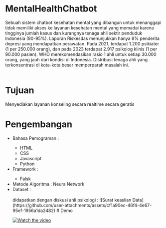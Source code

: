 # MentalHealthChatbot
Sebuah sistem chatbot kesehatan mental yang dibangun untuk menanggapi  tidak memiliki akses ke layanan kesehatan mental yang memadai karena tingginya jumlah kasus dan kurangnya tenaga ahli sektir penduduk Indonesia (90-95%). Laporan Riskesdas menunjukkan hanya 9% penderita depresi yang mendapatkan perawatan. Pada 2021, terdapat 1.200 psikiater (1 per 250.000 orang), dan pada 2023 terdapat 2.917 psikolog klinis (1 per 90.000 pasien). WHO merekomendasikan rasio 1 ahli untuk setiap 30.000 orang, yang jauh dari kondisi di Indonesia. Distribusi tenaga ahli yang terkonsentrasi di kota-kota besar memperparah masalah ini.
<br>
<br>
# Tujuan
Menyediakan layanan konseling secara realtime secara geratis
# Pengembangan 
<ul>
  <li>Bahasa Pemograman :</li>
    <ul>
      <li>HTML</li>
      <li>CSS</li>
      <li>Javascript</li>
      <li>Python</li>
    </ul>
  <li>Framework :</li>
    <ul>
      <li>Falsk</li>
    </ul>
  <li>Metode Algoritma : Neura Network </li>

  <li>Dataset :</li>
    <br>
    didapatkan dengan diskusi ahli psikologi :
      ![Surat keaslian Data](https://github.com/user-attachments/assets/cf1a90ec-46f4-4e67-95ef-1956a1da2482)
# Demo

[![Watch the video](https://github.com/user-attachments/assets/91d491b8-0059-4979-ac71-d7d51f9c3261)](https://github.com/user-attachments/assets/d8274d6f-76e7-4ec4-9724-58de81a9d9ba)


